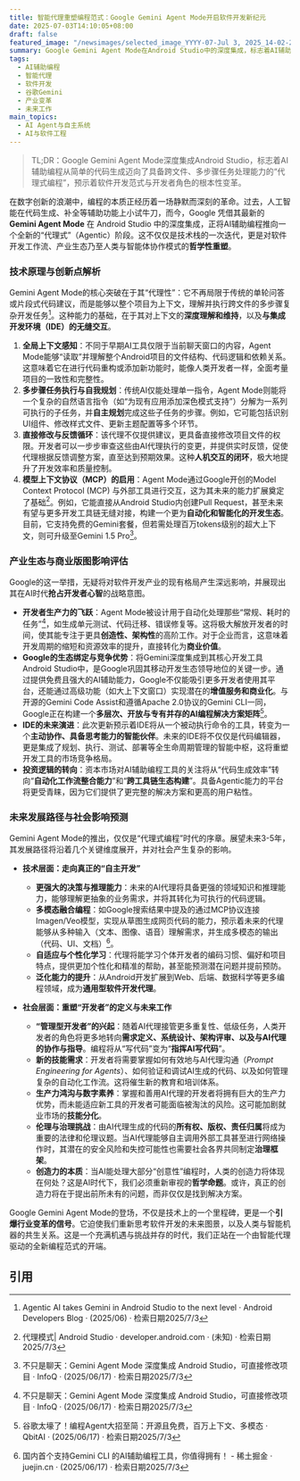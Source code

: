 ```yaml
---
title: 智能代理重塑编程范式：Google Gemini Agent Mode开启软件开发新纪元
date: 2025-07-03T14:10:05+08:00
draft: false
featured_image: "/newsimages/selected_image_YYYY-07-Jul 3, 2025_14-02-25-219.jpg"
summary: Google Gemini Agent Mode在Android Studio中的深度集成，标志着AI辅助编程从简单的代码片段生成进化到具备上下文感知、多步骤任务执行和直接项目修改能力的“代理式编程”。这项技术突破将显著提升开发者生产力，重塑软件开发工作流与IDE的未来形态，并促使开发者角色从“代码编写者”转变为“智能代理管理者”，引发关于未来工作、伦理和社会结构的深刻讨论。
tags: 
  - AI辅助编程
  - 智能代理
  - 软件开发
  - 谷歌Gemini
  - 产业变革
  - 未来工作
main_topics: 
  - AI Agent与自主系统
  - AI与软件工程
---
```


> TL;DR：Google Gemini Agent Mode深度集成Android Studio，标志着AI辅助编程从简单的代码生成迈向了具备跨文件、多步骤任务处理能力的“代理式编程”，预示着软件开发范式与开发者角色的根本性变革。

在数字创新的浪潮中，编程的本质正经历着一场静默而深刻的革命。过去，人工智能在代码生成、补全等辅助功能上小试牛刀，而今，Google 凭借其最新的 **Gemini Agent Mode** 在 Android Studio 中的深度集成，正将AI辅助编程推向一个全新的“代理式”（Agentic）阶段。这不仅仅是技术栈的一次迭代，更是对软件开发工作流、产业生态乃至人类与智能体协作模式的**哲学性重塑**。

### 技术原理与创新点解析

Gemini Agent Mode的核心突破在于其“代理性”：它不再局限于传统的单轮问答或片段式代码建议，而是能够以整个项目为上下文，理解并执行跨文件的多步骤复杂开发任务[^1]。这种能力的基础，在于其对上下文的**深度理解和维持**，以及**与集成开发环境（IDE）的无缝交互**。

1.  **全局上下文感知**：不同于早期AI工具仅限于当前聊天窗口的内容，Agent Mode能够“读取”并理解整个Android项目的文件结构、代码逻辑和依赖关系。这意味着它在进行代码重构或添加新功能时，能像人类开发者一样，全面考量项目的一致性和完整性。
2.  **多步骤任务执行与自我规划**：传统AI仅能处理单一指令，Agent Mode则能将一个复杂的自然语言指令（如“为现有应用添加深色模式支持”）分解为一系列可执行的子任务，并**自主规划**完成这些子任务的步骤。例如，它可能包括识别UI组件、修改样式文件、更新主题配置等多个环节。
3.  **直接修改与反馈循环**：该代理不仅提供建议，更具备直接修改项目文件的权限。开发者可以一步步审查这些由AI代理执行的变更，并提供实时反馈，促使代理根据反馈调整方案，直至达到预期效果。这种**人机交互的闭环**，极大地提升了开发效率和质量控制。
4.  **模型上下文协议（MCP）的启用**：Agent Mode通过Google开创的Model Context Protocol (MCP) 与外部工具进行交互，这为其未来的能力扩展奠定了基础[^2]。例如，它能直接从Android Studio内创建Pull Request，甚至未来有望与更多开发工具链无缝对接，构建一个更为**自动化和智能化的开发生态**。目前，它支持免费的Gemini套餐，但若需处理百万tokens级别的超大上下文，则可升级至Gemini 1.5 Pro[^3]。

### 产业生态与商业版图影响评估

Google的这一举措，无疑将对软件开发产业的现有格局产生深远影响，并展现出其在AI时代**抢占开发者心智**的战略意图。

*   **开发者生产力的飞跃**：Agent Mode被设计用于自动化处理那些“常规、耗时的任务”[^4]，如生成单元测试、代码迁移、错误修复等。这将极大解放开发者的时间，使其能专注于更具**创造性、架构性**的高阶工作。对于企业而言，这意味着开发周期的缩短和资源效率的提升，直接转化为**商业价值**。
*   **Google的生态绑定与竞争优势**：将Gemini深度集成到其核心开发工具Android Studio中，是Google巩固其移动开发生态领导地位的关键一步。通过提供免费且强大的AI辅助能力，Google不仅能吸引更多开发者使用其平台，还能通过高级功能（如大上下文窗口）实现潜在的**增值服务和商业化**。与开源的Gemini Code Assist和遵循Apache 2.0协议的Gemini CLI一同，Google正在构建一个**多层次、开放与专有并存的AI编程解决方案矩阵**[^5]。
*   **IDE的未来演进**：此次更新预示着IDE将从一个被动执行命令的工具，转变为一个**主动协作、具备思考能力的智能伙伴**。未来的IDE将不仅仅是代码编辑器，更是集成了规划、执行、测试、部署等全生命周期管理的智能中枢，这将重塑开发工具的市场竞争格局。
*   **投资逻辑的转向**：资本市场对AI辅助编程工具的关注将从“代码生成效率”转向“**自动化工作流整合能力**”和“**跨工具链生态构建**”。具备Agentic能力的平台将更受青睐，因为它们提供了更完整的解决方案和更高的用户粘性。

### 未来发展路径与社会影响预测

Gemini Agent Mode的推出，仅仅是“代理式编程”时代的序章。展望未来3-5年，其发展路径将沿着几个关键维度展开，并对社会产生复杂的影响。

*   **技术层面：走向真正的“自主开发”**
    *   **更强大的决策与推理能力**：未来的AI代理将具备更强的领域知识和推理能力，能够理解更抽象的业务需求，并将其转化为可执行的代码逻辑。
    *   **多模态融合编程**：如Google搜索结果中提及的通过MCP协议连接Imagen/Veo模型，实现从草图生成网页代码的能力，预示着未来的代理能够从多种输入（文本、图像、语音）理解需求，并生成多模态的输出（代码、UI、文档）[^6]。
    *   **自适应与个性化学习**：代理将能学习个体开发者的编码习惯、偏好和项目特点，提供更加个性化和精准的帮助，甚至能预测潜在问题并提前预防。
    *   **泛化能力的提升**：从Android开发扩展到Web、后端、数据科学等更多编程领域，成为**通用型软件开发代理**。

*   **社会层面：重塑“开发者”的定义与未来工作**
    *   **“管理型开发者”的兴起**：随着AI代理接管更多重复性、低级任务，人类开发者的角色将更多地转向**需求定义、系统设计、架构评审、以及与AI代理的协作与指导**。编程将从“写代码”变为“**指挥AI写代码**”。
    *   **新的技能需求**：开发者将需要掌握如何有效地与AI代理沟通（_Prompt Engineering for Agents_）、如何验证和调试AI生成的代码、以及如何管理复杂的自动化工作流。这将催生新的教育和培训体系。
    *   **生产力鸿沟与数字素养**：掌握和善用AI代理的开发者将拥有巨大的生产力优势，而未能适应新工具的开发者可能面临被淘汰的风险。这可能加剧就业市场的**技能分化**。
    *   **伦理与治理挑战**：由AI代理生成的代码的**所有权、版权、责任归属**将成为重要的法律和伦理议题。当AI代理能够自主调用外部工具甚至进行网络操作时，其潜在的安全风险和失控可能性也需要社会各界共同制定**治理框架**。
    *   **创造力的本质**：当AI能处理大部分“创意性”编程时，人类的创造力将体现在何处？这是AI时代下，我们必须重新审视的**哲学命题**。或许，真正的创造力将在于提出前所未有的问题，而非仅仅是找到解决方案。

Google Gemini Agent Mode的登场，不仅是技术上的一个里程碑，更是一个**引爆行业变革的信号**。它迫使我们重新思考软件开发的未来图景，以及人类与智能机器的共生关系。这是一个充满机遇与挑战并存的时代，我们正站在一个由智能代理驱动的全新编程范式的开端。

## 引用

[^1]: Agentic AI takes Gemini in Android Studio to the next level · Android Developers Blog · (2025/06) · 检索日期2025/7/3
[^2]: 代理模式| Android Studio · developer.android.com · (未知) · 检索日期2025/7/3
[^3]: 不只是聊天：Gemini Agent Mode 深度集成 Android Studio，可直接修改项目 · InfoQ · (2025/06/17) · 检索日期2025/7/3
[^4]: 不只是聊天：Gemini Agent Mode 深度集成 Android Studio，可直接修改项目 · InfoQ · (2025/06/17) · 检索日期2025/7/3
[^5]: 谷歌太壕了！编程Agent大招至简：开源且免费，百万上下文、多模态 · QbitAI · (2025/06/17) · 检索日期2025/7/3
[^6]: 国内首个支持Gemini CLI 的AI辅助编程工具，你值得拥有！ - 稀土掘金 · juejin.cn · (2025/06/17) · 检索日期2025/7/3
